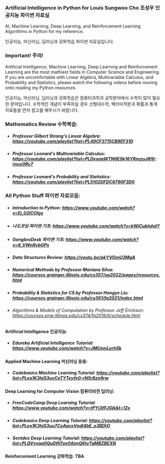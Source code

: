 ### Artificial Intelligence in Python for Louis Sungwoo Cho 조성우 인공지능 파이썬 자료실

AI, Machine Learning, Deep Learning, and Reinforcement Learning Algorithms in Python for my reference.

인공지능, 머신러닝, 딥러닝과 강화학습 파이썬 자료실입니다. 

### Important! 주의!
Artificial Intelligence, Machine Learning, Deep Learning and Reinforcement Learning are the most mathiest fields in Computer Science and Engineering. If you are uncomfortable with Linear Algebra, Multivariable Calculus, and Probability and Statistics, please watch the following videos before moving onto reading my Python resources. 

인공지능, 머신러닝, 딥러닝과 강화학습은 컴퓨터과학과 공학분야에서 수학이 많이 필요한 분야입니다. 수학적인 개념이 부족하실 경우 선형대수학, 벡터미적분과 확률과 통계 자료들을 먼저 참고를 해주시기 바랍니다.

### Mathematics Review 수학복습:
- ##### Professor Gilbert Strang's Linear Algebra: https://youtube.com/playlist?list=PL49CF3715CB9EF31D
- ##### Professor Leonard's Multivariable Calculus: https://youtube.com/playlist?list=PLDesaqWTN6ESk16YRmzuJ8f6-rnuy0Ry7
- ##### Professor Leonard's Probability and Statistics: https://youtube.com/playlist?list=PL5102DFDC6790F3D0

### All Python Stuff 파이썬 자료모음: 
 - ##### Introduction to Python: https://www.youtube.com/watch?v=Ej_02ICOIgs
 - ##### 나도코딩 파이썬 기초: https://www.youtube.com/watch?v=kWiCuklohdY
 - ##### GongbroDesk 파이썬 기초: https://www.youtube.com/watch?v=8_VWnRvbGPs
 - ##### Data Structures Review: https://youtu.be/pkYVOmU3MgA
 - ##### Numerical Methods by Professor Mariana Silva: https://courses.grainger.illinois.edu/cs357/sp2022/pages/resources.html
 - ##### Probability & Statistics for CS by Professor Hongye Liu: https://courses.grainger.illinois.edu/cs361/fa2021/index.html
 - ###### Algorithms & Models of Computation by Professor Jeff Erickson: https://courses.engr.illinois.edu/cs374/fa2019/A/schedule.html
 
#### Artificial Intelligence 인공지능: 
 - ##### Edureka Artificial Intelligence Tutorial: https://www.youtube.com/watch?v=JMUxmLyrhSk
   
#### Applied Machine Learning 머신러닝 응용: 
 - ##### Codebasics Machine Learning Tutorial: https://youtube.com/playlist?list=PLeo1K3hjS3uvCeTYTeyfe0-rN5r8zn9rw

#### Deep Learning for Computer Vision 컴퓨터비전 딥러닝: 
 - ##### FreeCodeCamp Deep Learning Tutorial: https://www.youtube.com/watch?v=tPYj3fFJGjk&t=12s
 - ##### Codebasics Deep Learning Tutorial: https://youtube.com/playlist?list=PLeo1K3hjS3uu7CxAacxVndI4bE_o3BDtO
 - ##### Sentdex Deep Learning Tutorial: https://youtube.com/playlist?list=PLQVvvaa0QuDfhTox0AjmQ6tvTgMBZBEXN

#### Reinforcement Learning 강화학습: TBA
